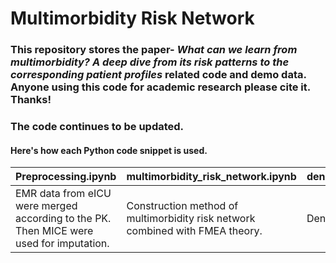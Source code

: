 # Multimorbidity Risk Network
### This repository stores the paper- *What can we learn from multimorbidity? A deep dive from its risk patterns to the corresponding patient profiles* related code and demo data. Anyone using this code for academic research please cite it. Thanks!
### The code continues to be updated.
#### Here's how each Python code snippet is used.
| Preprocessing.ipynb | multimorbidity_risk_network.ipynb | dense_subgraphs_mining.ipynb | model_development_and_evaluation.ipynb |
| --- | --- | --- | --- |
| EMR data from eICU were merged according to the PK. Then MICE were used for imputation. | Construction method of multimorbidity risk network combined with FMEA theory. | Dense subgraphs mining. | Machine learning model development and evaluation. |
